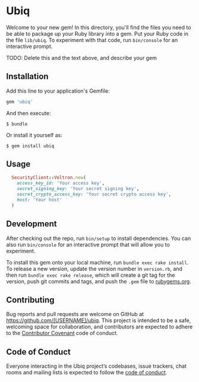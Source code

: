 # Ubiq

Welcome to your new gem! In this directory, you'll find the files you need to be able to package up your Ruby library into a gem. Put your Ruby code in the file `lib/ubiq`. To experiment with that code, run `bin/console` for an interactive prompt.

TODO: Delete this and the text above, and describe your gem

## Installation

Add this line to your application's Gemfile:

```ruby
gem 'ubiq'
```

And then execute:

    $ bundle

Or install it yourself as:

    $ gem install ubiq

## Usage

```ruby
  SecurityClient::Voltron.new(
    access_key_id: 'Your access key',
    secret_signing_key: 'Your secret signing key',
    secret_crypto_access_key: 'Your secret crypto access key',
    host: 'Your host'
  )
```

## Development

After checking out the repo, run `bin/setup` to install dependencies. You can also run `bin/console` for an interactive prompt that will allow you to experiment.

To install this gem onto your local machine, run `bundle exec rake install`. To release a new version, update the version number in `version.rb`, and then run `bundle exec rake release`, which will create a git tag for the version, push git commits and tags, and push the `.gem` file to [rubygems.org](https://rubygems.org).

## Contributing

Bug reports and pull requests are welcome on GitHub at https://github.com/[USERNAME]/ubiq. This project is intended to be a safe, welcoming space for collaboration, and contributors are expected to adhere to the [Contributor Covenant](http://contributor-covenant.org) code of conduct.

## Code of Conduct

Everyone interacting in the Ubiq project’s codebases, issue trackers, chat rooms and mailing lists is expected to follow the [code of conduct](https://github.com/[USERNAME]/ubiq/blob/master/CODE_OF_CONDUCT.md).
